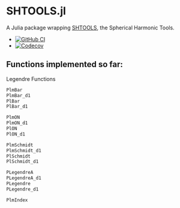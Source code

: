 # SHTOOLS.jl

A Julia package wrapping
[SHTOOLS](https://github.com/SHTOOLS/SHTOOLS), the Spherical Harmonic
Tools.

* [![GitHub
  CI](https://github.com/eschnett/SHTOOLS.jl/workflows/CI/badge.svg)](https://github.com/eschnett/SHTOOLS.jl/actions)
* [![Codecov](https://codecov.io/gh/eschnett/SHTOOLS.jl/branch/main/graph/badge.svg)](https://codecov.io/gh/eschnett/SHTOOLS.jl)

## Functions implemented so far:

Legendre Functions
```Julia
PlmBar
PlmBar_d1
PlBar
PlBar_d1

PlmON
PlmON_d1
PlON
PlON_d1

PlmSchmidt
PlmSchmidt_d1
PlSchmidt
PlSchmidt_d1

PLegendreA
PLegendreA_d1
PLegendre
PLegendre_d1

PlmIndex
```

